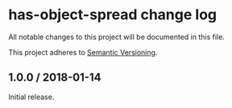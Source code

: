 # has-object-spread change log

All notable changes to this project will be documented in this file.

This project adheres to [Semantic Versioning](http://semver.org/).

## 1.0.0 / 2018-01-14

Initial release.
